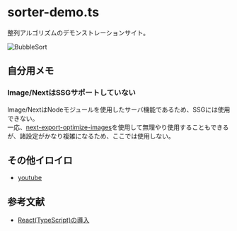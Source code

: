 # sorter-demo.ts

整列アルゴリズムのデモンストレーションサイト。  

![BubbleSort](./.development/img/BubbleSort.gif)  

## 自分用メモ

### Image/NextはSSGサポートしていない

Image/NextはNodeモジュールを使用したサーバ機能であるため、SSGには使用できない。  
一応、[next-export-optimize-images](https://github.com/dc7290/next-export-optimize-images)を使用して無理やり使用することもできるが、諸設定がかなり複雑になるため、ここでは使用しない。  

## その他イロイロ

- [youtube](https://www.youtube.com/watch?v=oY1JGijg9jc)

## 参考文献

- [React(TypeScript)の導入](https://create-react-app.dev/docs/adding-typescript/)
